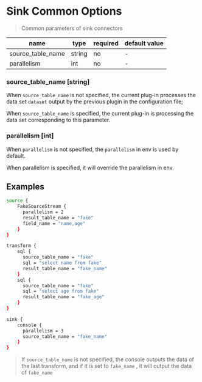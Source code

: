 # Sink Common Options

> Common parameters of sink connectors

| name              | type   | required | default value |
| ----------------- | ------ | -------- | ------------- |
| source_table_name | string | no       | -             |
| parallelism       | int    | no       | -             |


### source_table_name [string]

When `source_table_name` is not specified, the current plug-in processes the data set `dataset` output by the previous plugin in the configuration file;

When `source_table_name` is specified, the current plug-in is processing the data set corresponding to this parameter.

### parallelism [int]

When `parallelism` is not specified, the `parallelism` in env is used by default.

When parallelism is specified, it will override the parallelism in env.

## Examples

```bash
source {
    FakeSourceStream {
      parallelism = 2
      result_table_name = "fake"
      field_name = "name,age"
    }
}

transform {
    sql {
      source_table_name = "fake"
      sql = "select name from fake"
      result_table_name = "fake_name"
    }
    sql {
      source_table_name = "fake"
      sql = "select age from fake"
      result_table_name = "fake_age"
    }
}

sink {
    console {
      parallelism = 3
      source_table_name = "fake_name"
    }
}
```

> If `source_table_name` is not specified, the console outputs the data of the last transform, and if it is set to `fake_name` , it will output the data of `fake_name`

